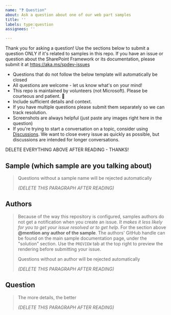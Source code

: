 ```yaml
---
name: "❓ Question"
about: Ask a question about one of our web part samples
title: ''
labels: type:question
assignees: ''

---
```


Thank you for asking a question! Use the sections below to submit a question ONLY if it's related to samples in this repo. If you have an issue or question about the SharePoint Framework or its documentation, please submit it at https://aka.ms/spdev-issues

- Questions that do not follow the below template will automatically be closed
- All questions are welcome - let us know what's on your mind!
- This repo is maintained by volunteers (not Microsoft). Please be courteous and patient. 🙂
- Include sufficient details and context.
- If you have multiple questions please submit them separately so we can track resolution.
- Screenshots are always helpful (just paste any images right here in the question)
- If you're trying to start a conversation on a topic, consider using [Discussions](https://github.com/pnp/sp-dev-fx-webparts/discussions). We want to close every issue as quickly as possible, but discussions are intended for longer conversations.

DELETE EVERYTHING ABOVE AFTER READING - THANKS!

## Sample (which sample are you talking about)

> Questions without a sample name will be rejected automatically 
>
> _(DELETE THIS PARAGRAPH AFTER READING)_


## Authors

> Because of the way this repository is configured, samples authors do not get a notification when you create an issue. *It makes it less likely for you to get your issue resolved or to get help*. For the section above **@mention any author of the sample**. The authors' GitHub handle can be found on the main sample documentation page, under the "solution" section. Use the `PREVIEW` tab at the top right to preview the rendering before submitting your issue.
> 
> Questions without an author will be rejected automatically 
>
> _(DELETE THIS PARAGRAPH AFTER READING)_


## Question

> The more details, the better
>
> _(DELETE THIS PARAGRAPH AFTER READING)_


